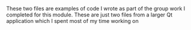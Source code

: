 These two files are examples of code I wrote as part of the group work I completed for this module. These are just two files from a larger Qt application which I spent most of my time working on
